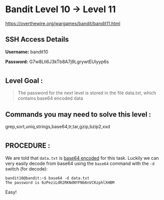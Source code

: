 # Bandit Level 10 -> Level 11 #

https://overthewire.org/wargames/bandit/bandit11.html


## SSH Access Details ##
**Username:**  bandit10

**Password:**  G7w8LIi6J3kTb8A7j9LgrywtEUlyyp6s
#

## Level Goal : ##
>The password for the next level is stored in the file data.txt, which contains base64 encoded data

## Commands you may need to solve this level : ##
grep,sort,uniq,strings,base64,tr,tar,gzip,bzip2,xxd
#  
## PROCEDURE : ##

We are told that `data.txt` is [base64 encoded](https://en.wikipedia.org/wiki/Base64) for this task.  Luckily we can very easily decode from base64 using the `base64` command with the `-d` switch (for decode):


```console
bandit10@bandit:~$ base64 -d data.txt
The password is 6zPeziLdR2RKNdNYFNb6nVCKzphlXHBM
```

Easy! 
